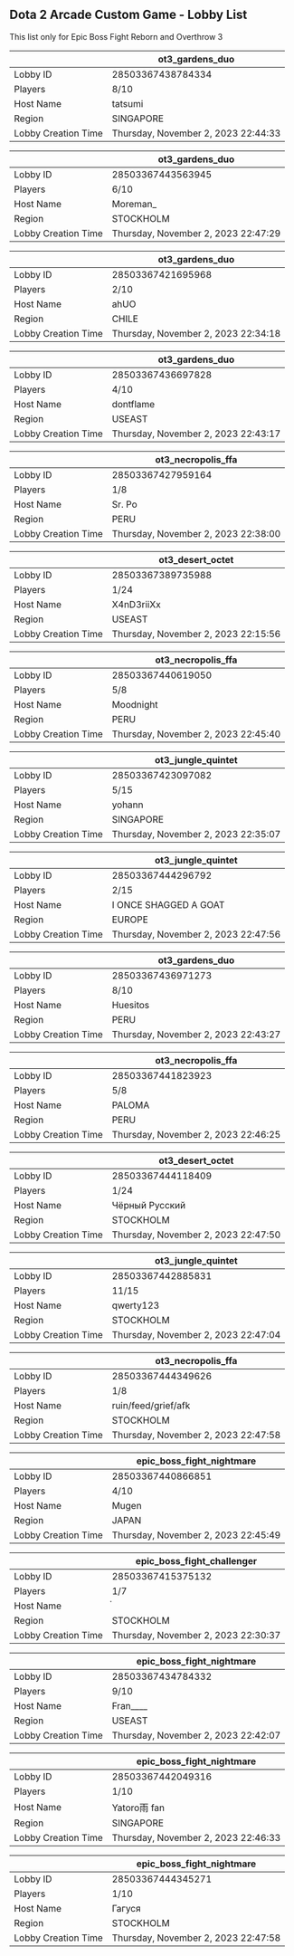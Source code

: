 ## Dota 2 Arcade Custom Game - Lobby List

This list only for Epic Boss Fight Reborn and Overthrow 3

|  | ot3_gardens_duo |
| ------ | ------ |
| Lobby ID | 28503367438784334 |
| Players | 8/10 |
| Host Name | tatsumi |
| Region | SINGAPORE |
| Lobby Creation Time | Thursday, November 2, 2023 22:44:33 |


|  | ot3_gardens_duo |
| ------ | ------ |
| Lobby ID | 28503367443563945 |
| Players | 6/10 |
| Host Name | Moreman_ |
| Region | STOCKHOLM |
| Lobby Creation Time | Thursday, November 2, 2023 22:47:29 |


|  | ot3_gardens_duo |
| ------ | ------ |
| Lobby ID | 28503367421695968 |
| Players | 2/10 |
| Host Name | ahUO |
| Region | CHILE |
| Lobby Creation Time | Thursday, November 2, 2023 22:34:18 |


|  | ot3_gardens_duo |
| ------ | ------ |
| Lobby ID | 28503367436697828 |
| Players | 4/10 |
| Host Name | dontflame |
| Region | USEAST |
| Lobby Creation Time | Thursday, November 2, 2023 22:43:17 |


|  | ot3_necropolis_ffa |
| ------ | ------ |
| Lobby ID | 28503367427959164 |
| Players | 1/8 |
| Host Name | Sr. Po |
| Region | PERU |
| Lobby Creation Time | Thursday, November 2, 2023 22:38:00 |


|  | ot3_desert_octet |
| ------ | ------ |
| Lobby ID | 28503367389735988 |
| Players | 1/24 |
| Host Name | X4nD3riiXx |
| Region | USEAST |
| Lobby Creation Time | Thursday, November 2, 2023 22:15:56 |


|  | ot3_necropolis_ffa |
| ------ | ------ |
| Lobby ID | 28503367440619050 |
| Players | 5/8 |
| Host Name | Moodnight |
| Region | PERU |
| Lobby Creation Time | Thursday, November 2, 2023 22:45:40 |


|  | ot3_jungle_quintet |
| ------ | ------ |
| Lobby ID | 28503367423097082 |
| Players | 5/15 |
| Host Name | yohann |
| Region | SINGAPORE |
| Lobby Creation Time | Thursday, November 2, 2023 22:35:07 |


|  | ot3_jungle_quintet |
| ------ | ------ |
| Lobby ID | 28503367444296792 |
| Players | 2/15 |
| Host Name | I ONCE SHAGGED A GOAT |
| Region | EUROPE |
| Lobby Creation Time | Thursday, November 2, 2023 22:47:56 |


|  | ot3_gardens_duo |
| ------ | ------ |
| Lobby ID | 28503367436971273 |
| Players | 8/10 |
| Host Name | Huesitos |
| Region | PERU |
| Lobby Creation Time | Thursday, November 2, 2023 22:43:27 |


|  | ot3_necropolis_ffa |
| ------ | ------ |
| Lobby ID | 28503367441823923 |
| Players | 5/8 |
| Host Name | PALOMA |
| Region | PERU |
| Lobby Creation Time | Thursday, November 2, 2023 22:46:25 |


|  | ot3_desert_octet |
| ------ | ------ |
| Lobby ID | 28503367444118409 |
| Players | 1/24 |
| Host Name | Чёрный Русский |
| Region | STOCKHOLM |
| Lobby Creation Time | Thursday, November 2, 2023 22:47:50 |


|  | ot3_jungle_quintet |
| ------ | ------ |
| Lobby ID | 28503367442885831 |
| Players | 11/15 |
| Host Name | qwerty123 |
| Region | STOCKHOLM |
| Lobby Creation Time | Thursday, November 2, 2023 22:47:04 |


|  | ot3_necropolis_ffa |
| ------ | ------ |
| Lobby ID | 28503367444349626 |
| Players | 1/8 |
| Host Name | ruin/feed/grief/afk |
| Region | STOCKHOLM |
| Lobby Creation Time | Thursday, November 2, 2023 22:47:58 |


|  | epic_boss_fight_nightmare |
| ------ | ------ |
| Lobby ID | 28503367440866851 |
| Players | 4/10 |
| Host Name | Mugen |
| Region | JAPAN |
| Lobby Creation Time | Thursday, November 2, 2023 22:45:49 |


|  | epic_boss_fight_challenger |
| ------ | ------ |
| Lobby ID | 28503367415375132 |
| Players | 1/7 |
| Host Name | ๋ |
| Region | STOCKHOLM |
| Lobby Creation Time | Thursday, November 2, 2023 22:30:37 |


|  | epic_boss_fight_nightmare |
| ------ | ------ |
| Lobby ID | 28503367434784332 |
| Players | 9/10 |
| Host Name | Fran____ |
| Region | USEAST |
| Lobby Creation Time | Thursday, November 2, 2023 22:42:07 |


|  | epic_boss_fight_nightmare |
| ------ | ------ |
| Lobby ID | 28503367442049316 |
| Players | 1/10 |
| Host Name | Yatoro雨 fan |
| Region | SINGAPORE |
| Lobby Creation Time | Thursday, November 2, 2023 22:46:33 |


|  | epic_boss_fight_nightmare |
| ------ | ------ |
| Lobby ID | 28503367444345271 |
| Players | 1/10 |
| Host Name | Гагуся |
| Region | STOCKHOLM |
| Lobby Creation Time | Thursday, November 2, 2023 22:47:58 |


